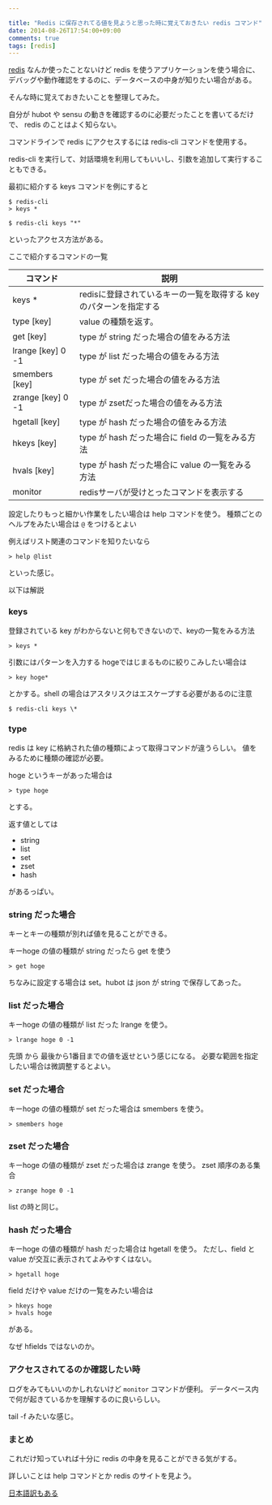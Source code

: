 ```yaml
---

title: "Redis に保存されてる値を見ようと思った時に覚えておきたい redis コマンド"
date: 2014-08-26T17:54:00+09:00
comments: true
tags: [redis]
---
```


[redis](http://redis.io/) なんか使ったことないけど redis を使うアプリケーションを使う場合に、デバッグや動作確認をするのに、データベースの中身が知りたい場合がある。

そんな時に覚えておきたいことを整理してみた。

自分が hubot や sensu の動きを確認するのに必要だったことを書いてるだけで、 redis のことはよく知らない。

コマンドラインで redis にアクセスするには redis-cli コマンドを使用する。

redis-cli を実行して、対話環境を利用してもいいし、引数を追加して実行することもできる。

最初に紹介する keys コマンドを例にすると

```
$ redis-cli
> keys *
```

```
$ redis-cli keys "*"
```

といったアクセス方法がある。

ここで紹介するコマンドの一覧

コマンド | 説明
-- | ---
keys * | redisに登録されているキーの一覧を取得する key のパターンを指定する
type [key] | value の種類を返す。
get [key] | type が string だった場合の値をみる方法
lrange [key] 0 -1 | type が list だった場合の値をみる方法
smembers [key] | type が set だった場合の値をみる方法
zrange [key] 0 -1 | type が zsetだった場合の値をみる方法
hgetall [key] | type が hash だった場合の値をみる方法
hkeys [key] | type が hash だった場合に field の一覧をみる方法
hvals [key] | type が hash だった場合に value の一覧をみる方法
monitor | redisサーバが受けとったコマンドを表示する


設定したりもっと細かい作業をしたい場合は help コマンドを使う。
種類ごとのヘルプをみたい場合は `@` をつけるとよい

例えばリスト関連のコマンドを知りたいなら

```
> help @list
```

といった感じ。

以下は解説

### keys

登録されている key がわからないと何もできないので、keyの一覧をみる方法

```
> keys *
```

引数にはパターンを入力する hogeではじまるものに絞りこみしたい場合は

```
> key hoge*
```

とかする。shell の場合はアスタリスクはエスケープする必要があるのに注意

```
$ redis-cli keys \*
```

### type

redis は key に格納された値の種類によって取得コマンドが違うらしい。
値をみるために種類の確認が必要。

hoge というキーがあった場合は

```
> type hoge
```

とする。

返す値としては

* string
* list
* set
* zset
* hash

があるっぱい。

### string だった場合

キーとキーの種類が別れば値を見ることができる。

キーhoge の値の種類が string だったら get を使う

```
> get hoge
```

ちなみに設定する場合は set。hubot は json が string で保存してあった。

### list だった場合

キーhoge の値の種類が list だった lrange を使う。

```
> lrange hoge 0 -1
```

先頭 から 最後から1番目までの値を返せという感じになる。
必要な範囲を指定したい場合は微調整するとよい。

### set だった場合

キーhoge の値の種類が set だった場合は smembers を使う。

```
> smembers hoge
```

### zset だった場合

キーhoge の値の種類が zset だった場合は zrange を使う。
zset 順序のある集合

```
> zrange hoge 0 -1
```

list の時と同じ。

### hash だった場合

キーhoge の値の種類が hash だった場合は hgetall を使う。
ただし、field と value が交互に表示されてよみやすくはない。

```
> hgetall hoge
```

field だけや value だけの一覧をみたい場合は

```
> hkeys hoge
> hvals hoge
```

がある。

なぜ hfields ではないのか。

### アクセスされてるのか確認したい時

ログをみてもいいのかしれないけど `monitor` コマンドが便利。
データベース内で何が起きているかを理解するのに良いらしい。

tail -f みたいな感じ。

### まとめ

これだけ知っていれば十分に redis の中身を見ることができる気がする。

詳しいことは help コマンドとか redis のサイトを見よう。

[日本語訳もある](http://redis.shibu.jp/)
